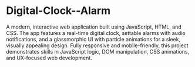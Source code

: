 # Digital-Clock--Alarm
A modern, interactive web application built using JavaScript, HTML, and CSS. The app features a real-time digital clock, settable alarms with audio notifications, and a glassmorphic UI with particle animations for a sleek, visually appealing design. Fully responsive and mobile-friendly, this project demonstrates skills in JavaScript logic, DOM manipulation, CSS animations, and UX-focused web development.
